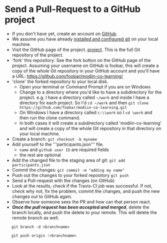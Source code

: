 # Send a Pull-Request to a GitHub project

* If you don't have yet, create an account on [GitHub](https://github.com/).
* We assume you have already [installed and configured git](install_git.md) on your local machine.
* Visit the GitHub page of the project. [project](https://github.com/szabgab/modiin-co-learning/). This is the full Git repository of the project.
* 'fork' this repository: See the fork button on the GitHub page of the project. Assuming your username on GitHub is foobar, this will create a copy of the whole Git repository in your GitHub account and you'll have a URL: https://github.com/foobar/modiin-co-learning/ 
* 'clone' the forked repository to your local disk.
   * Open your terminal or Command Prompt if you are on Windows
   * Change to a directory where you'd like to have a subdirectory for the project. e.g. I have a directory called `~/work` and inside I have a directory for each project. So I'd `cd ~/work` and then `git clone https://github.com/foobar/modiin-co-learning.git` 
   * On Windows I have a directory called `c:\\work` so I `cd \work` and then run the clone command.
   * In both cases it will create a subdirectory called 'modiin-co-learning' and will create a copy of the whole Git repository in that directory on your local machine.
* Create a branch: `git checkout -b myname`
* Add yourself to the '''participants.json''' file.
  * `name` and `github user ID` are required fields
  * the rest are optional
* Add the changed file to the staging area of git: `git add participants.json`
* Commit the changes: `git commit -m "adding my name"`
* Push out the changes to your forked repository `git push`
* Send a Pull-request with the changes (on GitHub)
* Look at the results, check if the Travis-CI job was successful. If not, check why not, fix the problem, commit the changes, and push the new changes out to GitHub again.
* Observe how someone sees the PR and how can that person react.
* **_Once the pull request has been accepted and merged_**, delete the branch locally, and push the delete to your remote.  This will delete the remote branch as well.
```
   git branch -d <branchname>
```

```
   git push origin :<branchname>
```

